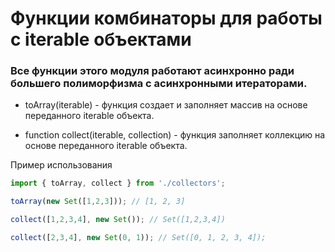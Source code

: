 # Функции комбинаторы для работы с iterable объектами

### Все функции этого модуля работают асинхронно ради большего полиморфизма с асинхронными итераторами.

- toArray(iterable) - функция создает и заполняет массив на основе переданного iterable объекта.

- function collect(iterable, collection) - функция заполняет коллекцию на основе переданного iterable объекта.

Пример использования

```js
import { toArray, collect } from './collectors';

toArray(new Set([1,2,3])); // [1, 2, 3]

collect([1,2,3,4], new Set()); // Set([1,2,3,4])

collect([2,3,4], new Set(0, 1)); // Set([0, 1, 2, 3, 4]);
```
